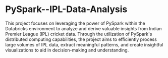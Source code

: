 # PySpark--IPL-Data-Analysis
This project focuses on leveraging the power of PySpark within the Databricks environment to analyze and derive valuable insights from Indian Premier League (IPL) cricket data. Through the utilization of PySpark's distributed computing capabilities, the project aims to efficiently process large volumes of IPL data, extract meaningful patterns, and create insightful visualizations to aid in decision-making and understanding.
